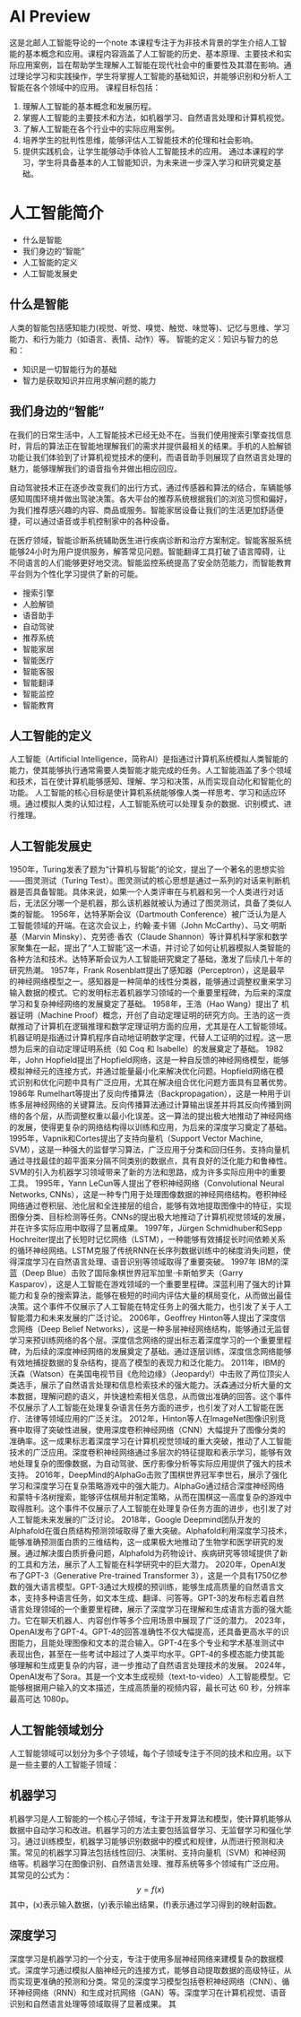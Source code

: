 # AI Preview
这是北邮人工智能导论的一个note
本课程专注于为非技术背景的学生介绍人工智能的基本概念和应用。课程内容涵盖了人工智能的历史、基本原理、主要技术和实际应用案例，旨在帮助学生理解人工智能在现代社会中的重要性及其潜在影响。通过理论学习和实践操作，学生将掌握人工智能的基础知识，并能够识别和分析人工智能在各个领域中的应用。
课程目标包括：
1. 理解人工智能的基本概念和发展历程。
2. 掌握人工智能的主要技术和方法，如机器学习、自然语言处理和计算机视觉。
3. 了解人工智能在各个行业中的实际应用案例。
4. 培养学生的批判性思维，能够评估人工智能技术的伦理和社会影响。
5. 提供实践机会，让学生能够动手体验人工智能技术的应用。
通过本课程的学习，学生将具备基本的人工智能知识，为未来进一步深入学习和研究奠定基础。

# 人工智能简介
* 什么是智能
* 我们身边的“智能”
* 人工智能的定义
* 人工智能发展史
  
## 什么是智能
人类的智能包括感知能力(视觉、听觉、嗅觉、触觉、味觉等)、记忆与思维、学习能力、和行为能力（如语言、表情、动作）等。
智能的定义：知识与智力的总和：
* 知识是一切智能行为的基础
* 智力是获取知识并应用求解问题的能力

## 我们身边的“智能”
在我们的日常生活中，人工智能技术已经无处不在。当我们使用搜索引擎查找信息时，背后的算法正在智能地理解我们的需求并提供最相关的结果。手机的人脸解锁功能让我们体验到了计算机视觉技术的便利，而语音助手则展现了自然语言处理的魅力，能够理解我们的语音指令并做出相应回应。

自动驾驶技术正在逐步改变我们的出行方式，通过传感器和算法的结合，车辆能够感知周围环境并做出驾驶决策。各大平台的推荐系统根据我们的浏览习惯和偏好，为我们推荐感兴趣的内容、商品或服务。智能家居设备让我们的生活更加舒适便捷，可以通过语音或手机控制家中的各种设备。

在医疗领域，智能诊断系统辅助医生进行疾病诊断和治疗方案制定。智能客服系统能够24小时为用户提供服务，解答常见问题。智能翻译工具打破了语言障碍，让不同语言的人们能够更好地交流。智能监控系统提高了安全防范能力，而智能教育平台则为个性化学习提供了新的可能。
* 搜索引擎
* 人脸解锁
* 语音助手
* 自动驾驶
* 推荐系统
* 智能家居
* 智能医疗
* 智能客服
* 智能翻译
* 智能监控
* 智能教育

## 人工智能的定义
人工智能（Artificial Intelligence，简称AI）是指通过计算机系统模拟人类智能的能力，使其能够执行通常需要人类智能才能完成的任务。人工智能涵盖了多个领域和技术，旨在使计算机能够感知、理解、学习和决策，从而实现自动化和智能化的功能。
人工智能的核心目标是使计算机系统能够像人类一样思考、学习和适应环境。通过模拟人类的认知过程，人工智能系统可以处理复杂的数据、识别模式、进行推理。

## 人工智能发展史
1950年，Turing发表了题为“计算机与智能”的论文，提出了一个著名的思想实验——图灵测试（Turing Test）。图灵测试的核心思想是通过一系列的对话来判断机器是否具备智能。具体来说，如果一个人类评审在与机器和另一个人类进行对话后，无法区分哪一个是机器，那么该机器就被认为通过了图灵测试，具备了类似人类的智能。 
1956年，达特茅斯会议（Dartmouth Conference）被广泛认为是人工智能领域的开端。在这次会议上，约翰·麦卡锡（John McCarthy）、马文·明斯基（Marvin Minsky）、克劳德·香农（Claude Shannon）等计算机科学家和数学家聚集在一起，提出了“人工智能”这一术语，并讨论了如何让机器模拟人类智能的各种方法和技术。达特茅斯会议为人工智能研究奠定了基础，激发了后续几十年的研究热潮。
1957年，Frank Rosenblatt提出了感知器（Perceptron），这是最早的神经网络模型之一。感知器是一种简单的线性分类器，能够通过调整权重来学习输入数据的模式。它的发明标志着机器学习领域的一个重要里程碑，为后来的深度学习和复杂神经网络的发展奠定了基础。
1958年，王浩（Hao Wang）提出了 机器证明（Machine Proof）概念，开创了自动定理证明的研究方向。王浩的这一贡献推动了计算机在逻辑推理和数学定理证明方面的应用，尤其是在人工智能领域。机器证明是指通过计算机程序自动地证明数学定理，代替人工证明的过程。这一思想为后来的自动定理证明系统（如 Coq 和 Isabelle）的发展奠定了基础。
1982年，John Hopfield提出了Hopfield网络，这是一种自反馈的神经网络模型，能够模拟神经元的连接方式，并通过能量最小化来解决优化问题。Hopfield网络在模式识别和优化问题中具有广泛应用，尤其在解决组合优化问题方面具有显著优势。
1986年 Rumelhart等提出了反向传播算法（Backpropagation），这是一种用于训练多层神经网络的关键算法。反向传播算法通过计算输出误差并将其反向传播到网络的各个层，从而调整权重以最小化误差。这一算法的提出极大地推动了神经网络的发展，使得更复杂的网络结构得以训练和应用，为后来的深度学习奠定了基础。
1995年，Vapnik和Cortes提出了支持向量机（Support Vector Machine, SVM），这是一种强大的监督学习算法，广泛应用于分类和回归任务。支持向量机通过寻找最佳的超平面来分隔不同类别的数据点，具有良好的泛化能力和鲁棒性。SVM的引入为机器学习领域带来了新的方法和思路，成为许多实际应用中的重要工具。
1995年，Yann LeCun等人提出了卷积神经网络（Convolutional Neural Networks, CNNs），这是一种专门用于处理图像数据的神经网络结构。卷积神经网络通过卷积层、池化层和全连接层的组合，能够有效地提取图像中的特征，实现图像分类、目标检测等任务。CNNs的提出极大地推动了计算机视觉领域的发展，并在许多实际应用中取得了显著成果。
1997年，Jürgen Schmidhuber和Sepp Hochreiter提出了长短时记忆网络（LSTM），一种能够有效捕捉长时间依赖关系的循环神经网络。LSTM克服了传统RNN在长序列数据训练中的梯度消失问题，使得深度学习在自然语言处理、语音识别等领域取得了重要突破。
1997年 IBM的深蓝（Deep Blue）击败了国际象棋世界冠军加里·卡斯帕罗夫（Garry Kasparov），这是人工智能在游戏领域的一个重要里程碑。深蓝利用了强大的计算能力和复杂的搜索算法，能够在极短的时间内评估大量的棋局变化，从而做出最佳决策。这个事件不仅展示了人工智能在特定任务上的强大能力，也引发了关于人工智能潜力和未来发展的广泛讨论。
2006年，Geoffrey Hinton等人提出了深度信念网络（Deep Belief Networks），这是一种多层神经网络结构，能够通过无监督学习来预训练网络的各个层。深度信念网络的提出标志着深度学习的一个重要里程碑，为后续的深度神经网络的发展奠定了基础。通过逐层训练，深度信念网络能够有效地捕捉数据的复杂结构，提高了模型的表现力和泛化能力。
2011年，IBM的沃森（Watson）在美国电视节目《危险边缘》（Jeopardy!）中击败了两位顶尖人类选手，展示了自然语言处理和信息检索技术的强大能力。沃森通过分析大量的文本数据，理解问题的语义，并快速检索相关信息，从而做出准确的回答。这个事件不仅展示了人工智能在处理复杂语言任务方面的进步，也引发了对人工智能在医疗、法律等领域应用的广泛关注。
2012年，Hinton等人在ImageNet图像识别竞赛中取得了突破性进展，使用深度卷积神经网络（CNN）大幅提升了图像分类的准确率。这一成果标志着深度学习在计算机视觉领域的重大突破，推动了人工智能技术的广泛应用。深度卷积神经网络通过多层次的特征提取和表示学习，能够有效地处理复杂的图像数据，为自动驾驶、医疗影像分析等实际应用提供了强大的技术支持。
2016年，DeepMind的AlphaGo击败了围棋世界冠军李世石，展示了强化学习和深度学习在复杂策略游戏中的强大能力。AlphaGo通过结合深度神经网络和蒙特卡洛树搜索，能够评估棋局并制定策略，从而在围棋这一高度复杂的游戏中取得胜利。这个事件不仅展示了人工智能在处理复杂任务方面的进步，也引发了对人工智能未来发展的广泛讨论。
2018年，Google Deepmind团队开发的Alphafold在蛋白质结构预测领域取得了重大突破。Alphafold利用深度学习技术，能够准确预测蛋白质的三维结构，这一成果极大地推动了生物学和医学研究的发展。通过解决蛋白质折叠问题，Alphafold为药物设计、疾病研究等领域提供了新的工具和方法，展示了人工智能在科学研究中的巨大潜力。
2020年，OpenAI发布了GPT-3（Generative Pre-trained Transformer 3），这是一个具有1750亿参数的强大语言模型。GPT-3通过大规模的预训练，能够生成高质量的自然语言文本，支持多种语言任务，如文本生成、翻译、问答等。GPT-3的发布标志着自然语言处理领域的一个重要里程碑，展示了深度学习在理解和生成语言方面的强大能力。它在聊天机器人、内容创作等多个应用场景中展现了广泛的潜力。
2023年，OpenAI发布了GPT-4。GPT-4的回答准确性不仅大幅提高，还具备更高水平的识图能力，且能处理图像和文本的混合输入。GPT-4在多个专业和学术基准测试中表现出色，甚至在一些考试中超过了人类平均水平。GPT-4的多模态能力使其能够理解和生成更复杂的内容，进一步推动了自然语言处理技术的发展。
2024年，OpenAI发布了Sora。其是一个文本生成视频（text-to-video）人工智能模型。它能够根据用户输入的文本描述，生成高质量的视频内容，最长可达 60 秒，分辨率最高可达 1080p。

## 人工智能领域划分
人工智能领域可以划分为多个子领域，每个子领域专注于不同的技术和应用。以下是一些主要的人工智能子领域：

## 机器学习
机器学习是人工智能的一个核心子领域，专注于开发算法和模型，使计算机能够从数据中自动学习和改进。机器学习的方法主要包括监督学习、无监督学习和强化学习。通过训练模型，机器学习能够识别数据中的模式和规律，从而进行预测和决策。常见的机器学习算法包括线性回归、决策树、支持向量机（SVM）和神经网络等。机器学习在图像识别、自然语言处理、推荐系统等多个领域有广泛应用。
其常见的公式为：
$$y = f(x)$$
其中，\(x\)表示输入数据，\(y\)表示输出结果，\(f\)表示通过学习得到的映射函数。
## 深度学习
深度学习是机器学习的一个分支，专注于使用多层神经网络来建模复杂的数据模式。深度学习通过模拟人脑神经元的连接方式，能够自动提取数据的高级特征，从而实现更准确的预测和分类。常见的深度学习模型包括卷积神经网络（CNN）、循环神经网络（RNN）和生成对抗网络（GAN）等。深度学习在计算机视觉、语音识别和自然语言处理等领域取得了显著成果。
其

